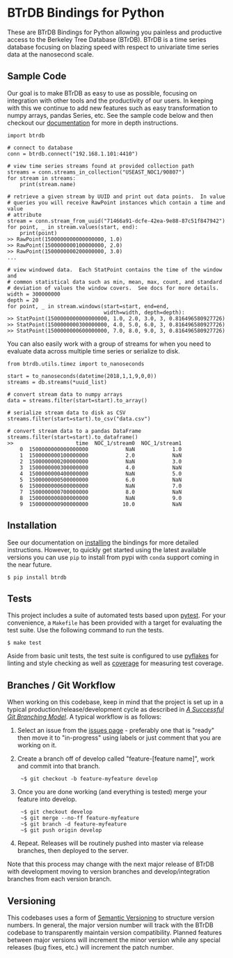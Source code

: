 # BTrDB Bindings for Python

These are BTrDB Bindings for Python allowing you painless and productive access to the Berkeley Tree Database (BTrDB).  BTrDB is a time series database focusing on blazing speed with respect to univariate time series data at the nanosecond scale.


## Sample Code

Our goal is to make BTrDB as easy to use as possible, focusing on integration with other tools and the productivity of our users.  In keeping with this we continue to add new features such as easy transformation to numpy arrays, pandas Series, etc.  See the sample code below and then checkout our [documentation](https://btrdb.readthedocs.io/en/latest/) for more in depth instructions.


    import btrdb

    # connect to database
    conn = btrdb.connect("192.168.1.101:4410")

    # view time series streams found at provided collection path
    streams = conn.streams_in_collection("USEAST_NOC1/90807")
    for stream in streams:
        print(stream.name)

    # retrieve a given stream by UUID and print out data points.  In value
    # queries you will receive RawPoint instances which contain a time and value
    # attribute
    stream = conn.stream_from_uuid("71466a91-dcfe-42ea-9e88-87c51f847942")
    for point, _ in stream.values(start, end):
        print(point)
    >> RawPoint(1500000000000000000, 1.0)
    >> RawPoint(1500000000100000000, 2.0)
    >> RawPoint(1500000000200000000, 3.0)
    ...

    # view windowed data.  Each StatPoint contains the time of the window and
    # common statistical data such as min, mean, max, count, and standard
    # deviation of values the window covers.  See docs for more details.
    width = 300000000
    depth = 20
    for point, _ in stream.windows(start=start, end=end,
                                   width=width, depth=depth):
    >> StatPoint(1500000000000000000, 1.0, 2.0, 3.0, 3, 0.816496580927726)
    >> StatPoint(1500000000300000000, 4.0, 5.0, 6.0, 3, 0.816496580927726)
    >> StatPoint(1500000000600000000, 7.0, 8.0, 9.0, 3, 0.816496580927726)



You can also easily work with a group of streams for when you need to evaluate data across multiple time series or serialize to disk.

    from btrdb.utils.timez import to_nanoseconds

    start = to_nanoseconds(datetime(2018,1,1,9,0,0))
    streams = db.streams(*uuid_list)

    # convert stream data to numpy arrays
    data = streams.filter(start=start).to_array()

    # serialize stream data to disk as CSV
    streams.filter(start=start).to_csv("data.csv")

    # convert stream data to a pandas DataFrame
    streams.filter(start=start).to_dataframe()
    >>                    time  NOC_1/stream0  NOC_1/stream1
        0  1500000000000000000            NaN            1.0
        1  1500000000100000000            2.0            NaN
        2  1500000000200000000            NaN            3.0
        3  1500000000300000000            4.0            NaN
        4  1500000000400000000            NaN            5.0
        5  1500000000500000000            6.0            NaN
        6  1500000000600000000            NaN            7.0
        7  1500000000700000000            8.0            NaN
        8  1500000000800000000            NaN            9.0
        9  1500000000900000000           10.0            NaN


## Installation

See our documentation on [installing](https://btrdb.readthedocs.io/en/latest/installing.html) the bindings for more detailed instructions.  However, to quickly get started using the latest available versions you can use `pip` to install from pypi with `conda` support coming in the near future.

    $ pip install btrdb


## Tests

This project includes a suite of automated tests based upon [pytest](https://docs.pytest.org/en/latest/).  For your convenience, a `Makefile` has been provided with a target for evaluating the test suite.  Use the following command to run the tests.

    $ make test

Aside from basic unit tests, the test suite is configured to use [pyflakes](https://github.com/PyCQA/pyflakes) for linting and style checking as well as [coverage](https://coverage.readthedocs.io) for measuring test coverage.


## Branches / Git Workflow

When working on this codebase, keep in mind that the project is set up in a typical production/release/development cycle as described in _[A Successful Git Branching Model](http://nvie.com/posts/a-successful-git-branching-model/)_. A typical workflow is as follows:

1. Select an issue from the [issues page](https://github.com/BTrDB/btrdb4-python/issues) - preferably one that is "ready" then move it to "in-progress" using labels or just comment that you are working on it.

2. Create a branch off of develop called "feature-[feature name]", work and commit into that branch.

        ~$ git checkout -b feature-myfeature develop

3. Once you are done working (and everything is tested) merge your feature into develop.

        ~$ git checkout develop
        ~$ git merge --no-ff feature-myfeature
        ~$ git branch -d feature-myfeature
        ~$ git push origin develop

4. Repeat. Releases will be routinely pushed into master via release branches, then deployed to the server.

Note that this process may change with the next major release of BTrDB with development moving to version branches and develop/integration branches from each version branch.

## Versioning

This codebases uses a form of [Semantic Versioning](http://semver.org/) to structure version numbers.  In general, the major version number will track with the BTrDB codebase to transparently maintain version compatibility.  Planned features between major versions will increment the minor version while any special releases (bug fixes, etc.) will increment the patch number.
